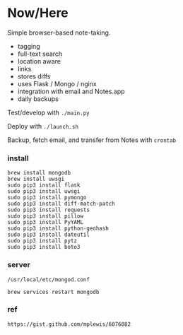# Now/Here  

Simple browser-based note-taking.
- tagging
- full-text search
- location aware
- links
- stores diffs
- uses Flask / Mongo / nginx
- integration with email and Notes.app
- daily backups

Test/develop with `./main.py`  

Deploy with `./launch.sh`

Backup, fetch email, and transfer from Notes with `crontab`



### install

    brew install mongodb  
    brew install uwsgi  
    sudo pip3 install flask  
    sudo pip3 install uwsgi  
    sudo pip3 install pymongo  
    sudo pip3 install diff-match-patch  
    sudo pip3 install requests  
    sudo pip3 install pillow  
    sudo pip3 install PyYAML  
    sudo pip3 install python-geohash  
    sudo pip3 install dateutil  
    sudo pip3 install pytz  
    sudo pip3 install boto3

### server

    /usr/local/etc/mongod.conf  

    brew services restart mongodb  


### ref

    https://gist.github.com/mplewis/6076082
